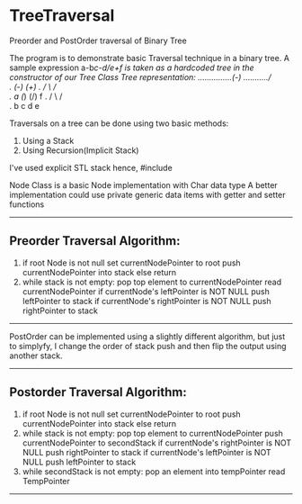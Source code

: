 # TreeTraversal
Preorder and PostOrder traversal of Binary Tree

The program is to demonstrate basic Traversal technique in a binary tree.
A sample expression a-b*c-d/e+f is taken as a hardcoded tree in the constructor of our Tree Class
Tree representation:
...............(-)
.........../          \
.        (-)          (+)
.       /  \          / \
.      a    (*)    (/)   f
.     / \    / \
.    b   c  d   e

Traversals on a tree can be done using two basic methods:
1. Using a Stack
2. Using Recursion(Implicit Stack)

I've used explicit STL stack hence,
#include<stack>

Node Class is a basic Node implementation with Char data type
A better implementation could use private generic data items with getter and setter functions

------------------------------------------------------------------------
Preorder Traversal Algorithm:
-----------------------------

1. if root Node is not null
				set currentNodePointer to root
				push currentNodePointer into stack
		else return
2. while stack is not empty:
				pop top element to currentNodePointer
				read currentNodePointer
				if currentNode's leftPointer is NOT NULL
						push leftPointer to stack
				if currentNode's rightPointer is NOT NULL
						push rightPointer to stack

--------------------------------------------------------------------------

PostOrder can be implemented using a slightly different algorithm, but just to simplyfy, I change the order of stack push and then flip the output using another stack.

----------------------------------------------
Postorder Traversal Algorithm:
------------------------------

1. if root Node is not null
				set currentNodePointer to root
				push currentNodePointer into stack
		else return
2. while stack is not empty:
				pop top element to currentNodePointer
				push currentNodePointer to secondStack
				if currentNode's rightPointer is NOT NULL
						push rightPointer to stack
				if currentNode's leftPointer is NOT NULL
						push leftPointer to stack
3. while secondStack is not empty:
				pop an element into tempPointer
				read TempPointer
				
---------------------------------------------------------
